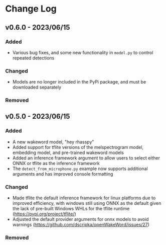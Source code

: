 # Change Log

## v0.6.0 - 2023/06/15

### Added

* Various bug fixes, and some new functionality in `model.py` to control repeated detections

### Changed

* Models are no longer included in the PyPi package, and must be downloaded separately

### Removed

## v0.5.0 - 2023/06/15

### Added

* A new wakeword model, "hey rhasspy"
* Added support for tflite versions of the melspectrogram model, embedding model, and pre-trained wakeword models
* Added an inference framework argument to allow users to select either ONNX or tflite as the inference framework
* The `detect_from_microphone.py` example now supports additional arguments and has improved console formatting

### Changed

* Made tflite the default inference framework for linux platforms due to improved efficiency, with windows still using ONNX as the default given the lack of pre-built Windows WHLs for the tflite runtime (https://pypi.org/project/tflite/)
* Adjusted the default provider arguments for onnx models to avoid warnings (https://github.com/dscripka/openWakeWord/issues/27)

### Removed